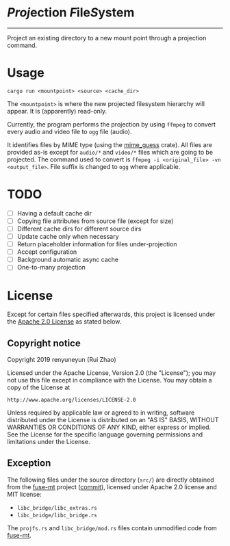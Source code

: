 # ***Proj***ection ***F***ile***S***ystem
- - - - - - -

Project an existing directory to a new mount point through a projection command.

# Usage

```
cargo run <mountpoint> <source> <cache_dir>
```

The `<mountpoint>` is where the new projected filesystem hierarchy will appear. It is (apparently) read-only.

Currently, the program performs the projection by using `ffmpeg` to convert every audio and video file to `ogg` file (audio).

It identifies files by MIME type (using the [mime_guess]() crate). All files are provided as-is except for `audio/*` and `video/*` files which are going to be projected. The command used to convert is `ffmpeg -i <original_file> -vn <output_file>`. File suffix is changed to `ogg` where applicable.

# TODO

* [ ] Having a default cache dir
* [ ] Copying file attributes from source file (except for size)
* [ ] Different cache dirs for different source dirs
* [ ] Update cache only when necessary
* [ ] Return placeholder information for files under-projection
* [ ] Accept configuration
* [ ] Background automatic async cache
* [ ] One-to-many projection

# License

Except for certain files specified afterwards, this project is licensed under the [Apache 2.0 License](http://www.apache.org/licenses/LICENSE-2.0) as stated below.

## Copyright notice

Copyright 2019 renyuneyun (Rui Zhao)

Licensed under the Apache License, Version 2.0 (the "License");
you may not use this file except in compliance with the License.
You may obtain a copy of the License at

    http://www.apache.org/licenses/LICENSE-2.0

Unless required by applicable law or agreed to in writing, software
distributed under the License is distributed on an "AS IS" BASIS,
WITHOUT WARRANTIES OR CONDITIONS OF ANY KIND, either express or implied.
See the License for the specific language governing permissions and
limitations under the License.

## Exception

The following files under the source directory (`src/`) are directly obtained from the [fuse-mt](https://github.com/wfraser/fuse-mt) project ([commit](https://github.com/wfraser/fuse-mt/tree/97e115667682b4a7e54c1831360b8c572c667db3/example/src)), licensed under Apache 2.0 license and MIT license:

* `libc_bridge/libc_extras.rs`
* `libc_bridge/libc_bridge.rs`

The `projfs.rs` and `libc_bridge/mod.rs` files contain unmodified code from [fuse-mt](https://github.com/wfraser/fuse-mt/blob/97e115667682b4a7e54c1831360b8c572c667db3/example/src/passthrough.rs).


